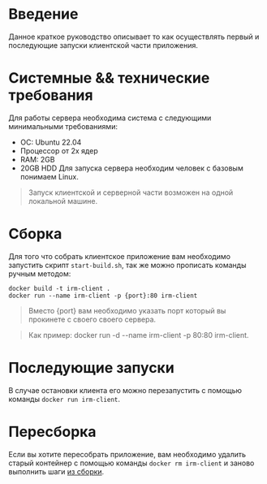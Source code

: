 # Введение
Данное краткое руководство описывает то как осуществлять первый и последующие запуски клиентской части приложения.

# Системные && технические требования
Для работы сервера необходима система с следующими минимальными требованиями:
- ОС: Ubuntu 22.04
- Процессор от 2x ядер
- RAM: 2GB
- 20GB HDD
Для запуска сервера необходим человек с базовым понимаем Linux.

> Запуск клиентской и серверной части возможен на одной локальной машине.

# Сборка
Для того что собрать клиентское приложение вам необходимо запустить скрипт `start-build.sh`, так же можно прописать команды ручным методом:
```
docker build -t irm-client .
docker run --name irm-client -p {port}:80 irm-client
```

> Вместо {port} вам необходимо указать порт который вы прокинете с своего своего сервера.

> Как пример: docker run -d --name irm-client -p 80:80 irm-client.

# Последующие запуски
В случае остановки клиента его можно перезапустить с помощью команды `docker run irm-client`.

# Пересборка
Если вы хотите пересобрать приложение, вам необходимо удалить старый контейнер с помощью команды `docker rm irm-client` и заново выполнить шаги [из сборки](#сборка).
